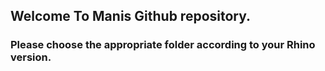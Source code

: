 ## Welcome To Manis Github repository.
### Please choose the appropriate folder according to your Rhino version.

